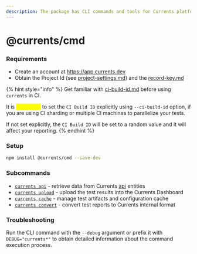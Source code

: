 ```yaml
---
description: The package has CLI commands and tools for Currents platform
---
```


# @currents/cmd

### Requirements

* Create an account at https://app.currents.dev
* Obtain the Project Id (see [project-settings.md](../../../dashboard/projects/project-settings.md "mention")) and the [record-key.md](../../../guides/record-key.md "mention")&#x20;

{% hint style="info" %}
Get familiar with  [ci-build-id.md](../../../guides/ci-build-id.md "mention") before using `currents` in CI.&#x20;

It is <mark style="color:yellow;">**important**</mark> to set the `CI Build ID` explicitly using `--ci-build-id` option, if you are using CI sharding or multiple CI machines to parallelize your tests.&#x20;

If not set explicitly, the `CI Build ID` will be set to a random value and it will affect your reporting.
{% endhint %}

### Setup

```sh
npm install @currents/cmd --save-dev
```

### Subcommands

* [`currents api`](currents-api.md) - retrieve data from Currents [api](../../api/ "mention") entities
* [`currents upload`](currents-upload.md) - upload the test results into the Currents Dashboard
* [`currents cache`](currents-cache.md) - manage test artifacts and configuration cache
* [`currents convert`](currents-convert.md) - convert test reports to Currents internal format

### Troubleshooting

Run the CLI command with the `--debug` argument or prefix it with `DEBUG="currents*"` to obtain detailed information about the command execution process.
